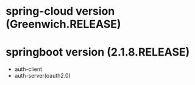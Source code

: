 # spring-cloud version (Greenwich.RELEASE)
# springboot version (2.1.8.RELEASE)

* auth-client
* auth-server(oauth2.0)